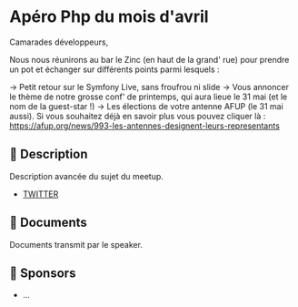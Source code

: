 # Apéro Php du mois d'avril

Camarades développeurs,

Nous nous réunirons au bar le Zinc (en haut de la grand' rue) pour prendre un pot et échanger sur différents points parmi lesquels :

-> Petit retour sur le Symfony Live, sans froufrou ni slide
-> Vous annoncer le thème de notre grosse conf' de printemps, qui aura lieue le 31 mai (et le nom de la guest-star !)
-> Les élections de votre antenne AFUP (le 31 mai aussi). Si vous souhaitez déjà en savoir plus vous pouvez cliquer là : https://afup.org/news/993-les-antennes-designent-leurs-representants

## 📜 Description

Description avancée du sujet du meetup.

- [TWITTER](https://twitter.com/speaker_username)

## 📂 Documents

Documents transmit par le speaker.

## 💖 Sponsors

- ...